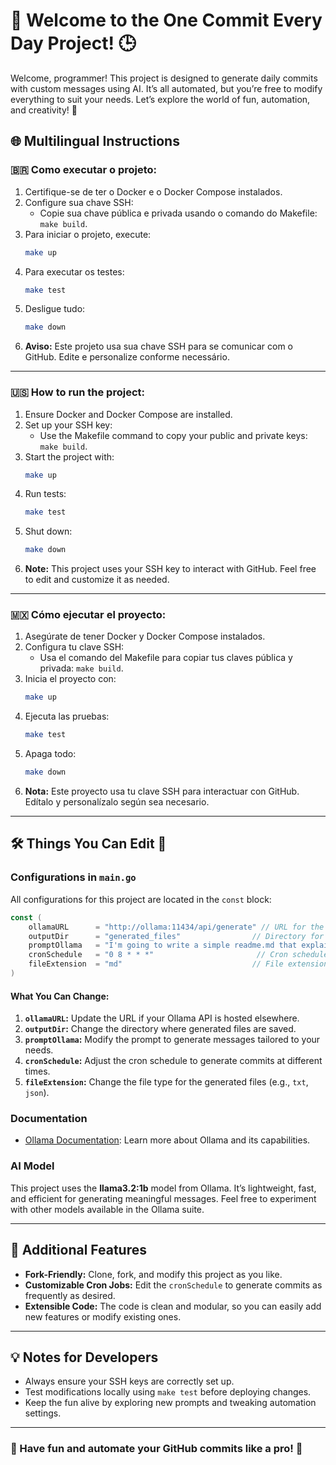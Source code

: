 # 🚀 Welcome to the One Commit Every Day Project! 🕒

Welcome, programmer! This project is designed to generate daily commits with custom messages using AI. It’s all automated, but you’re free to modify everything to suit your needs. Let’s explore the world of fun, automation, and creativity! 🌟

## 🌐 Multilingual Instructions

### 🇧🇷 Como executar o projeto:
1. Certifique-se de ter o Docker e o Docker Compose instalados.
2. Configure sua chave SSH:
   - Copie sua chave pública e privada usando o comando do Makefile: `make build`.
3. Para iniciar o projeto, execute:
   ```bash
   make up
   ```
4. Para executar os testes:
   ```bash
   make test
   ```
5. Desligue tudo:
   ```bash
   make down
   ```
6. **Aviso:** Este projeto usa sua chave SSH para se comunicar com o GitHub. Edite e personalize conforme necessário. 

---

### 🇺🇸 How to run the project:
1. Ensure Docker and Docker Compose are installed.
2. Set up your SSH key:
   - Use the Makefile command to copy your public and private keys: `make build`.
3. Start the project with:
   ```bash
   make up
   ```
4. Run tests:
   ```bash
   make test
   ```
5. Shut down:
   ```bash
   make down
   ```
6. **Note:** This project uses your SSH key to interact with GitHub. Feel free to edit and customize it as needed.

---

### 🇲🇽 Cómo ejecutar el proyecto:
1. Asegúrate de tener Docker y Docker Compose instalados.
2. Configura tu clave SSH:
   - Usa el comando del Makefile para copiar tus claves pública y privada: `make build`.
3. Inicia el proyecto con:
   ```bash
   make up
   ```
4. Ejecuta las pruebas:
   ```bash
   make test
   ```
5. Apaga todo:
   ```bash
   make down
   ```
6. **Nota:** Este proyecto usa tu clave SSH para interactuar con GitHub. Edítalo y personalízalo según sea necesario.

---

## 🛠️ Things You Can Edit 📝

### Configurations in `main.go`
All configurations for this project are located in the `const` block:

```go
const (
    ollamaURL      = "http://ollama:11434/api/generate" // URL for the Ollama API
    outputDir      = "generated_files"                // Directory for saving generated files
    promptOllama   = "I'm going to write a simple readme.md that explains how to write a simple hello world in Python:" // The AI prompt
    cronSchedule   = "0 8 * * *"                       // Cron schedule for generating commits
    fileExtension  = "md"                             // File extension for generated files
)
```

#### What You Can Change:
1. **`ollamaURL`:** Update the URL if your Ollama API is hosted elsewhere.
2. **`outputDir`:** Change the directory where generated files are saved.
3. **`promptOllama`:** Modify the prompt to generate messages tailored to your needs.
4. **`cronSchedule`:** Adjust the cron schedule to generate commits at different times.
5. **`fileExtension`:** Change the file type for the generated files (e.g., `txt`, `json`).

### Documentation
- [Ollama Documentation](https://github.com/ollama/ollama): Learn more about Ollama and its capabilities.

### AI Model
This project uses the **llama3.2:1b** model from Ollama. It’s lightweight, fast, and efficient for generating meaningful messages. Feel free to experiment with other models available in the Ollama suite.

---

## 🌟 Additional Features
- **Fork-Friendly:** Clone, fork, and modify this project as you like.
- **Customizable Cron Jobs:** Edit the `cronSchedule` to generate commits as frequently as desired.
- **Extensible Code:** The code is clean and modular, so you can easily add new features or modify existing ones.

---

## 💡 Notes for Developers
- Always ensure your SSH keys are correctly set up.
- Test modifications locally using `make test` before deploying changes.
- Keep the fun alive by exploring new prompts and tweaking automation settings.

---

### 🎉 Have fun and automate your GitHub commits like a pro! 🚀
